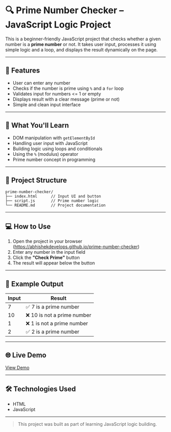 # 🔍 Prime Number Checker – JavaScript Logic Project

This is a beginner-friendly JavaScript project that checks whether a given number is a **prime number** or not. It takes user input, processes it using simple logic and a loop, and displays the result dynamically on the page.

---

## 🚀 Features

- User can enter any number
- Checks if the number is prime using `%` and a `for` loop
- Validates input for numbers <= 1 or empty
- Displays result with a clear message (prime or not)
- Simple and clean input interface

---

## 🧠 What You'll Learn

- DOM manipulation with `getElementById`
- Handling user input with JavaScript
- Building logic using loops and conditionals
- Using the `%` (modulus) operator
- Prime number concept in programming

---

## 📁 Project Structure

```
prime-number-checker/
├── index.html      // Input UI and button
├── script.js       // Prime number logic
└── README.md       // Project documentation
```

---

## 💻 How to Use

1. Open the project in your browser (https://abhishekdevelops.github.io/prime-number-checker)
2. Enter any number in the input field
3. Click the **"Check Prime"** button
4. The result will appear below the button

---

## 🧪 Example Output

| Input | Result                        |
|-------|-------------------------------|
| 7     | ✅ 7 is a prime number        |
| 10    | ❌ 10 is not a prime number   |
| 1     | ❌ 1 is not a prime number    |
| 2     | ✅ 2 is a prime number        |

---

## 🌐 Live Demo

[View Demo](https://abhishekdevelops.github.io/prime-number-checker)

---

## 🛠️ Technologies Used

- HTML
- JavaScript

---

> This project was built as part of learning JavaScript logic building.
